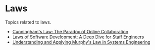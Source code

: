 # Laws

Topics related to laws.

- [Cunningham's Law: The Paradox of Online Collaboration](cunninghams-law.md)
- [Laws of Software Development: A Deep Dive for Staff Engineers](laws-overview.md)
- [Understanding and Applying Murphy's Law in Systems Engineering](murphys-law.md)
